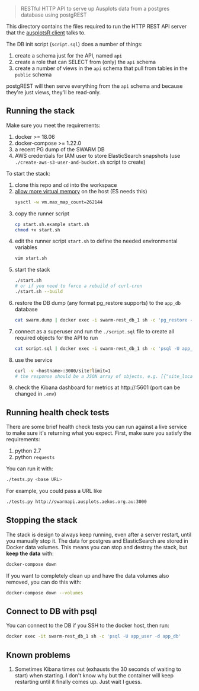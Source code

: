> RESTful HTTP API to serve up Ausplots data from a postgres database using postgREST

This directory contains the files required to run the HTTP REST API server that the [ausplotsR client](https://github.com/GregGuerin/ausplotsR) talks to.

The DB init script (`script.sql`) does a number of things:
  1. create a schema just for the API, named `api`
  1. create a role that can SELECT from (only) the `api` schema
  1. create a number of views in the `api` schema that pull from tables in the `public` schema

postgREST will then serve everything from the `api` schema and because they're just views, they'll be read-only.

## Running the stack

Make sure you meet the requirements:

  1. docker >= 18.06
  1. docker-compose >= 1.22.0
  1. a recent PG dump of the SWARM DB
  1. AWS credentials for IAM user to store ElasticSearch snapshots (use `./create-aws-s3-user-and-bucket.sh` script to create)

To start the stack:

  1. clone this repo and `cd` into the workspace
  1. [allow more virtual memory](https://www.elastic.co/guide/en/elasticsearch/reference/current/vm-max-map-count.html#vm-max-map-count) on the host (ES needs this)
      ```bash
      sysctl -w vm.max_map_count=262144
      ```
  1. copy the runner script
      ```bash
      cp start.sh.example start.sh
      chmod +x start.sh
      ```
  1. edit the runner script `start.sh` to define the needed environmental variables
      ```bash
      vim start.sh
      ```
  1. start the stack
      ```bash
      ./start.sh
      # or if you need to force a rebuild of curl-cron
      ./start.sh --build
      ```
  1. restore the DB dump (any format pg_restore supports) to the `app_db` database
      ```bash
      cat swarm.dump | docker exec -i swarm-rest_db_1 sh -c 'pg_restore --no-owner -U app_user -d app_db -v'
      ```
  1. connect as a superuser and run the `./script.sql` file to create all required objects for the API to run
      ```bash
      cat script.sql | docker exec -i swarm-rest_db_1 sh -c 'psql -U app_user -d app_db'
      ```
  1. use the service
      ```bash
      curl -v <hostname>:3000/site?limit=1
      # the response should be a JSON array of objects, e.g. [{"site_location_name":"...
      ```
  1. check the Kibana dashboard for metrics at http://<hostname>:5601 (port can be changed in `.env`)

## Running health check tests

There are some brief health check tests you can run against a live service to make sure it's returning what you expect. First, make sure you satisfy the requirements:

  1. python 2.7
  1. python `requests`

You can run it with:
```bash
./tests.py <base URL>
```

For example, you could pass a URL like
```bash
./tests.py http://swarmapi.ausplots.aekos.org.au:3000
```

## Stopping the stack
The stack is design to always keep running, even after a server restart, until you manually stop it. The data for postgres and ElasticSearch are stored in Docker data volumes. This means you can stop and destroy the stack, but **keep the data** with:
```bash
docker-compose down
```

If you want to completely clean up and have the data volumes also removed, you can do this with:
```bash
docker-compose down --volumes
```

## Connect to DB with psql
You can connect to the DB if you SSH to the docker host, then run:
```bash
docker exec -it swarm-rest_db_1 sh -c 'psql -U app_user -d app_db'
```

## Known problems
  1. Sometimes Kibana times out (exhausts the 30 seconds of waiting to start) when starting. I don't know why but the container will keep restarting until it finally comes up. Just wait I guess.

